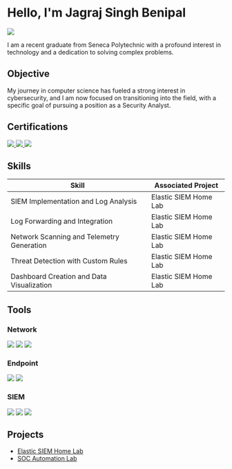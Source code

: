 # Hello, I'm Jagraj Singh Benipal
<a href="https://linkedin.com/in/jagrajbenipal22/" target="_blank"><img src="https://img.shields.io/badge/-LinkedIn-0072b1?&style=for-the-badge&logo=linkedin&logoColor=white" /></a>

I am a recent graduate from Seneca Polytechnic with a profound interest in technology and a dedication to solving complex problems.

## Objective

My journey in computer science has fueled a strong interest in cybersecurity, and I am now focused on transitioning into the field, with a specific goal of pursuing a position as a Security Analyst.

## Certifications
<div>
<a href="https://jagrajbenipal.dev/assets/certs/security+.pdf" target="_blank">
  <img src="https://img.shields.io/badge/-Security%2B-FF0000?&style=for-the-badge&logo=CompTIA&logoColor=white" />
</a>
<a href="https://jagrajbenipal.dev/assets/certs/network+.pdf" target="_blank">
  <img src="https://img.shields.io/badge/-Network%2B-007ACC?&style=for-the-badge&logo=CompTIA&logoColor=white" />
</a>
<a href="https://jagrajbenipal.dev/assets/certs/a+.pdf" target="_blank">
  <img src="https://img.shields.io/badge/-A%2B-4D4D4D?&style=for-the-badge&logo=CompTIA&logoColor=white" />
</a>


## Skills

Skill	| Associated Project  
--- | ---  
SIEM Implementation and Log Analysis	| Elastic SIEM Home Lab  
Log Forwarding and Integration	| Elastic SIEM Home Lab  
Network Scanning and Telemetry Generation	| Elastic SIEM Home Lab  
Threat Detection with Custom Rules	| Elastic SIEM Home Lab  
Dashboard Creation and Data Visualization	| Elastic SIEM Home Lab  



## Tools

### Network
<div>
    <img src="https://img.shields.io/badge/-Wireshark-1679A7?&style=for-the-badge&logo=Wireshark&logoColor=white" />
    <img src="https://img.shields.io/badge/-Suricata-EF3B2D?&style=for-the-badge&logo=Suricata&logoColor=white" />
    <img src="https://img.shields.io/badge/-Zeek-777BB4?&style=for-the-badge&logo=Zeek&logoColor=white" />
</div>

### Endpoint
<div>
    <img src="https://img.shields.io/badge/-Microsoft_Defender_for_Endpoint-00A4EF?&style=for-the-badge&logo=Microsoft&logoColor=white" />
    <img src="https://img.shields.io/badge/-Velociraptor-4B275F?&style=for-the-badge&logo=Velociraptor&logoColor=white" />
</div>

### SIEM
<div>
    <img src="https://img.shields.io/badge/-Microsoft_Sentinel-0078D4?&style=for-the-badge&logo=Microsoft&logoColor=white" />
    <img src="https://img.shields.io/badge/-Splunk-000000?&style=for-the-badge&logo=Splunk&logoColor=white" />
    <img src="https://img.shields.io/badge/-Elastic-005571?&style=for-the-badge&logo=Elastic&logoColor=white" />
</div>


## Projects
- <a href="https://github.com/JagrajBenipal/Elastic-SIEM-Home-Lab-Project/blob/main/README.md">Elastic SIEM Home Lab</a>
- <a href="https://github.com/JagrajBenipal/UfcImageViewer/tree/main">SOC Automation Lab</a>
